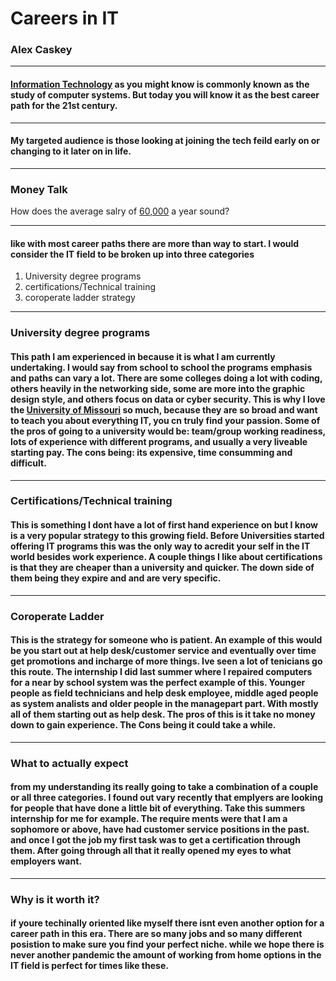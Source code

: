 # Careers in IT
### Alex Caskey
___
#### [Information Technology](https://en.wikipedia.org/wiki/Information_technology) as you might know is commonly known as the study of computer systems. But today you will know it as the best career path for the 21st century.
___
#### My targeted audience is those looking at joining the tech feild early on or changing to it later on in life.
___
### Money Talk
How does the average salry of [60,000](https://www.payscale.com/research/US/Job=Information_Technology_Specialist/Salary) a year sound?
___
#### like with most career paths there are more than way to start. I would consider the IT field to be broken up into __three categories__ 
1. University degree programs
2. certifications/Technical training
3. coroperate ladder strategy 
___
### University degree programs
#### This path I am experienced in because it is what I am currently undertaking. I would say from school to school the programs emphasis and paths can vary a lot. There are some colleges doing a lot with coding, others heavily in the networking side, some are more into the graphic design style, and others focus on data or cyber security. This is why I love the [University of Missouri](https://online.missouri.edu/degreeprograms/engineering/information-technology/bachelors/?mzon_source=adwords&mzon_medium=expanded+text&mzon_campaign=information+technology+bs&mzon_term=info+tech+bs&mzon_content=broad&mzon_campaign=general&mzon_source=adwords&mzon_medium=dynamic+search&gclid=CjwKCAjwkPX0BRBKEiwA7THxiOCLa-snnA1Km-V3Nzyw7Oh6JMb0V12-O4CrFjGOIrgrqm93gYG8TRoCyKgQAvD_BwE) so much, because they are so broad and want to teach you about everything IT, you cn truly find your passion. Some of the pros of going to a university would be: team/group working readiness, lots of experience with different programs, and usually a very liveable starting pay. The cons being: its expensive, time consumming and difficult.
___
### Certifications/Technical training
#### This is something I dont have a lot of first hand experience on but I know is a very popular strategy to this growing field. Before Universities started offering IT programs this was the only way to acredit your self in the IT world besides work experience. A couple things I like about certifications is that they are cheaper than a university and quicker. The down side of them being they expire and and are very specific.
___
### Coroperate Ladder
#### This is the strategy for someone who is patient. An example of this would be you start out at help desk/customer service and eventually over time get promotions and incharge of more things. Ive seen a lot of tenicians go this route. The internship I did last summer where I repaired computers for a near by school system was the perfect example of this. Younger people as field technicians and help desk employee, middle aged people as system analists and older people in the managepart part. With mostly all of them starting out as help desk. The pros of this is it take no money down to gain experience. The Cons being it could take a while.
___
### What to actually expect
#### from my understanding its really going to take a combination of a couple or all three categories. I found out vary recently that emplyers are looking for people that have done a little bit of everything. Take this summers internship for me for example. The require ments were that I am a sophomore or above, have had customer service positions in the past. and once I got the job my first task was to get a certification through them. After going through all that it really opened my eyes to what employers want.
___
### Why is it worth it?
#### if youre techinally oriented like myself there isnt even another option for a career path in this era. There are so many jobs and so many different posistion to make sure you find your perfect niche. while we hope there is never another pandemic the amount of working from home options in the IT field is perfect for times like these. 
